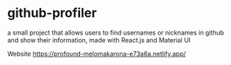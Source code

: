 # github-profiler

a small project that allows users to find usernames or nicknames in github and show their information, made with React.js and Material UI

Website
https://profound-melomakarona-e73a6a.netlify.app/
